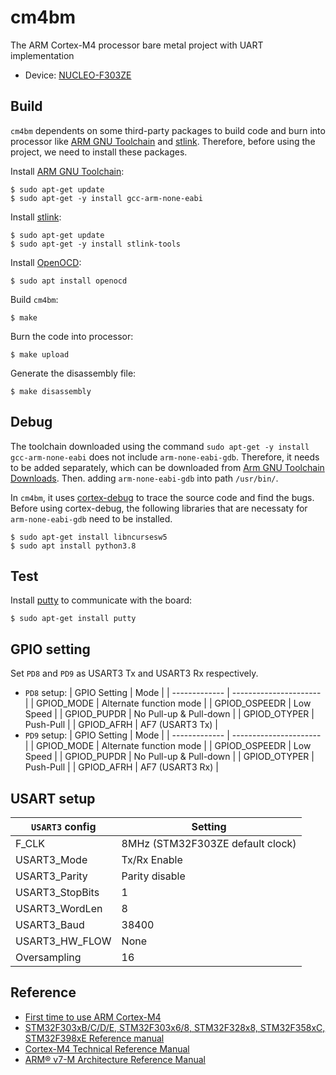 # cm4bm
The ARM Cortex-M4 processor bare metal project with UART implementation
- Device: [NUCLEO-F303ZE](https://www.st.com/en/evaluation-tools/nucleo-f303ze.html)

## Build
`cm4bm` dependents on some third-party packages to build code and burn into processor like [ARM GNU Toolchain](https://developer.arm.com/Tools%20and%20Software/GNU%20Toolchain) and [stlink](https://github.com/stlink-org/stlink). Therefore, before using the project, we need to install these packages.

Install [ARM GNU Toolchain](https://developer.arm.com/Tools%20and%20Software/GNU%20Toolchain):
```shell
$ sudo apt-get update
$ sudo apt-get -y install gcc-arm-none-eabi
```

Install [stlink](https://github.com/stlink-org/stlink):
```shell
$ sudo apt-get update
$ sudo apt-get -y install stlink-tools
```

Install [OpenOCD](https://openocd.org/):
```shell
$ sudo apt install openocd
```

Build `cm4bm`:
```shell
$ make
```

Burn the code into processor:
```shell
$ make upload
```

Generate the disassembly file:
```shell
$ make disassembly
```

## Debug
The toolchain downloaded using the command `sudo apt-get -y install gcc-arm-none-eabi` does not include `arm-none-eabi-gdb`. Therefore, it needs to be added separately, which can be downloaded from [Arm GNU Toolchain Downloads](https://developer.arm.com/downloads/-/arm-gnu-toolchain-downloads). Then. adding `arm-none-eabi-gdb` into path `/usr/bin/`.

In `cm4bm`, it uses [cortex-debug](https://github.com/Marus/cortex-debug) to trace the source code and find the bugs. Before using cortex-debug, the following libraries that are necessaty for `arm-none-eabi-gdb` need to be installed.
```shell
$ sudo apt-get install libncursesw5
$ sudo apt install python3.8
```

## Test
Install [putty](https://www.putty.org/) to communicate with the board:
```shell
$ sudo apt-get install putty
```

## GPIO setting
Set `PD8` and `PD9` as USART3 Tx and USART3 Rx respectively.

- `PD8` setup:
   | GPIO Setting  | Mode                    |
   | ------------- | ----------------------  |
   | GPIOD_MODE    | Alternate function mode |
   | GPIOD_OSPEEDR | Low Speed               |
   | GPIOD_PUPDR   | No Pull-up & Pull-down  |
   | GPIOD_OTYPER  | Push-Pull               |
   | GPIOD_AFRH    | AF7 (USART3 Tx)         |
-  `PD9` setup:
   | GPIO Setting  | Mode                    |
   | ------------- | ----------------------  |
   | GPIOD_MODE    | Alternate function mode |
   | GPIOD_OSPEEDR | Low Speed               |
   | GPIOD_PUPDR   | No Pull-up & Pull-down  |
   | GPIOD_OTYPER  | Push-Pull               |
   | GPIOD_AFRH    | AF7 (USART3 Rx)         |

## USART setup
| `USART3` config | Setting |
| ------------------ | ------- |
| F_CLK              | 8MHz (STM32F303ZE default clock) |
| USART3_Mode        | Tx/Rx Enable   |
| USART3_Parity      | Parity disable |
| USART3_StopBits    | 1     |
| USART3_WordLen     | 8     |
| USART3_Baud        | 38400 |
| USART3_HW_FLOW     | None  |
| Oversampling       | 16    |

## Reference
- [First time to use ARM Cortex-M4 ](https://hackmd.io/@Risheng/cm4bm)
- [STM32F303xB/C/D/E, STM32F303x6/8, STM32F328x8, STM32F358xC, STM32F398xE Reference manual](https://www.st.com/resource/en/reference_manual/dm00043574-stm32f303xb-c-d-e-stm32f303x6-8-stm32f328x8-stm32f358xc-stm32f398xe-advanced-arm-based-mcus-stmicroelectronics.pdf)
- [Cortex-M4 Technical Reference Manual](https://developer.arm.com/documentation/100166/0001/)
- [ARM® v7-M Architecture Reference Manual](https://developer.arm.com/documentation/ddi0403/latest/)
